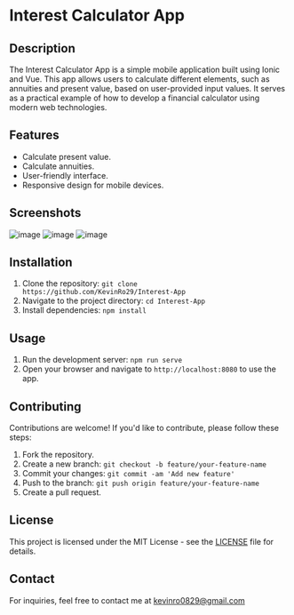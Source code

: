 # Interest Calculator App

## Description

The Interest Calculator App is a simple mobile application built using Ionic and Vue. This app allows users to calculate different elements, such as annuities and present value, based on user-provided input values. It serves as a practical example of how to develop a financial calculator using modern web technologies.

## Features

- Calculate present value.
- Calculate annuities.
- User-friendly interface.
- Responsive design for mobile devices.

## Screenshots
![image](https://github.com/KevinRo29/Interest-App/assets/114008638/897204c5-fa1b-4d23-b4b6-93ff2c58d8c0)  ![image](https://github.com/KevinRo29/Interest-App/assets/114008638/34f04cac-b6de-4511-8b8a-9633874a5008)  ![image](https://github.com/KevinRo29/Interest-App/assets/114008638/90d4f39f-aa7b-4cc8-8eff-4ae99a78e867)

## Installation

1. Clone the repository: `git clone https://github.com/KevinRo29/Interest-App`
2. Navigate to the project directory: `cd Interest-App`
3. Install dependencies: `npm install`

## Usage

1. Run the development server: `npm run serve`
2. Open your browser and navigate to `http://localhost:8080` to use the app.

## Contributing

Contributions are welcome! If you'd like to contribute, please follow these steps:

1. Fork the repository.
2. Create a new branch: `git checkout -b feature/your-feature-name`
3. Commit your changes: `git commit -am 'Add new feature'`
4. Push to the branch: `git push origin feature/your-feature-name`
5. Create a pull request.

## License

This project is licensed under the MIT License - see the [LICENSE](LICENSE) file for details.

## Contact

For inquiries, feel free to contact me at kevinro0829@gmail.com
